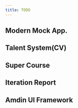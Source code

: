 ```yaml
---
title: TODO
---
```


## Modern Mock App.

## Talent System(CV)

## Super Course

## Iteration Report

## Amdin UI Framework